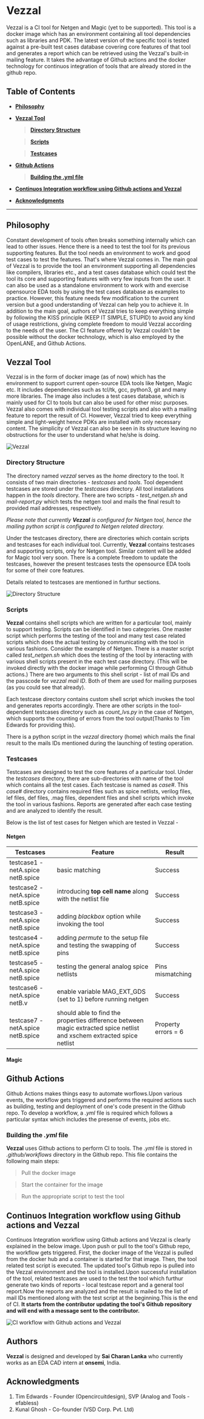 # Vezzal

Vezzal is a CI tool for Netgen and Magic (yet to be supported). This tool is a docker image which has an environment containing all tool dependencies such as libraries and PDK. The latest version of the specific tool is tested against a pre-built test cases database covering core features of that tool and generates a report which can be retrieved using the Vezzal's built-in mailing feature. It takes the advantage of Github actions and the docker technology for continuos integration of tools that are already stored in the github repo.

## Table of Contents

* [**Philosophy**](https://github.com/lankasaicharan/vezzal#philosophy)

* [**Vezzal Tool**](https://github.com/lankasaicharan/vezzal/#vezzal-tool)

  > [**Directory Structure**](https://github.com/lankasaicharan/vezzal#directory-structure)
  
  > [**Scripts**](https://github.com/lankasaicharan/vezzal#scripts)
  
  > [**Testcases**](https://github.com/lankasaicharan/vezzal#testcases)

* [**Github Actions**](https://github.com/lankasaicharan/vezzal#github-actions)

  > [**Building the .yml file**](https://github.com/lankasaicharan/vezzal#understanding-drc-in-magic-tool)

* [**Continuos Integration workflow using Github actions and Vezzal**](https://github.com/lankasaicharan/vezzal/blob/main/README.md#day-4-pre-layout-timing-analysis-and-importance-of-good-clock-tree)

* [**Acknowledgments**](https://github.com/lankasaicharan/vezzal#acknowledgments)

-----------------

## Philosophy

Constant development of tools often breaks something internally which can lead to other issues. Hence there is a need to test the tool for its previous supporting features. But the tool needs an environment to work and good test cases to test the features. That's where Vezzal comes in. The main goal of Vezzal is to provide the tool an environment supporting all dependencies like compilers, libraries etc., and a test cases database which could test the tool its core and supporting features with very few inputs from the user. It can also be used as a standalone environment to work with and exercise opensource EDA tools by using the test cases database as examples to practice. However, this feature needs few modification to the current version but a good understanding of Vezzal can help you to achieve it. In addition to the main goal, authors of Vezzal tries to keep everything simple by following the KISS principle (KEEP IT SIMPLE, STUPID) to avoid any kind of usage restrictions, giving complete freedom to mould Vezzal according to the needs of the user. The CI feature offered by Vezzal couldn't be possible without the docker technology, which is also employed by the OpenLANE, and Github Actions.



## Vezzal Tool

Vezzal is in the form of docker image (as of now) which has the environment to support current open-source EDA tools like Netgen, Magic etc. It includes dependencies such as tcl/tk, gcc, python3, git and many more libraries. The image also includes a test cases database, which is mainly used for CI to tools but can also be used for other misc purposes. Vezzal also comes with individual tool testing scripts and also with a mailing feature to report the result of CI. However, Vezzal tried to keep everything simple and light-weight hence PDKs are installed with only necessary content. The simplicity of Vezzal can also be seen in its structure leaving no obstructions for the user to understand what he/she is doing.

![Vezzal](https://github.com/lankasaicharan/vezzal/blob/master/Images/Vezzal.png)

### **Directory Structure**

The directory named *vezzal* serves as the *home* directory to the tool. It consists of two main directories - *testcases* and *tools*. Tool dependent testcases are stored under the *testcases* directory. All tool installations happen in the *tools* directory. There are two scripts - *test_netgen.sh* and *mail-report.py* which tests the netgen tool and mails the final result to provided mail addresses, respectively.

*Please note that currently **Vezzal** is configured for Netgen tool, hence the mailing python script is configured to Netgen related directory.*  

Under the testcases directory, there are directories which contain scripts and testcases for each individual tool. Currently, **Vezzal** contains testcases and supporting scripts, only for Netgen tool. Similar content will be added for Magic tool very soon. There is a complete freedom to update the testcases, however the present testcases tests the opensource EDA tools for some of their core features.  

Details related to testcases are mentioned in furthur sections.

![Directory Structure](https://github.com/lankasaicharan/vezzal/blob/master/Images/internal%20directory.png)

### **Scripts**

**Vezzal** contains shell scripts which are written for a particular tool, mainly to support testing. Scripts can be identified in two categories. One master script which performs the testing of the tool and many test case related scripts which does the actual testing by communicating with the tool in various fashions. Consider the example of Netgen. There is a master script called *test_netgen.sh* which does the testing of the tool by interacting with various shell scripts present in the each test case directory. (This will be invoked directly with the docker image while performing CI through Github actions.)
There are two arguments to this shell script - list of mail IDs and the passcode for *vezzal mail ID*. Both of them are used for mailing purposes (as you could see that already).

Each testcase directory contains custom shell script which invokes the tool and generates reports accordingly. There are other scripts in the tool-dependent testcases directory such as *count_lvs.py* in the case of Netgen, which supports the counting of errors from the tool output(Thanks to Tim Edwards for providing this).

There is a python script in the *vezzal* directory (home) which mails the final result to the mails IDs mentioned during the launching of testing operation.

### **Testcases**

Testcases are designed to test the core features of a particular tool. Under the *testcases* directory, there are sub-directories with name of the tool which contains all the test cases. Each testcase is named as *case#*. This *case#* directory contains required files such as spice netlists, verilog files, lef files, def files, .mag files, dependent files and shell scripts which invoke the tool in various fashions.
Reports are generated after each case testing and are analyzed to identify the result.

Below is the list of test cases for Netgen which are tested in Vezzal -

#### Netgen

| Testcases                          | Feature                                                | Result |
|------------------------------------|--------------------------------------------------------|--------|
| testcase1 - netA.spice netB.spice  |basic matching                                          |Success |
| testcase2 - netA.spice netB.spice  |introducing **top cell name** along with the netlist file|Success |
| testcase3 - netA.spice netB.spice  |adding *blackbox* option while invoking the tool        |Success |
| testcase4 - netA.spice netB.spice  |adding *permute* to the setup file and testing the swapping of pins |Success |
| testcase5 - netA.spice netB.spice  |testing the general analog spice netlists               |Pins mismatching |
| testcase6 - netA.spice netB.v      |enable variable MAG_EXT_GDS (set to 1) before running netgen         |Success  |
| testcase7 - netA.spice netB.spice  |should able to find the properties difference between magic extracted spice netlist and xschem extracted spice netlist         |   Property errors = 6     |


#### Magic



## Github Actions

Github Actions makes things easy to automate worflows.Upon various events, the workflow gets triggered and performs the required actions such as building, testing and deployment of one's code present in the Github repo. To develop a workflow, a *.yml* file is required which follows a particular syntax which includes the presense of events, jobs etc.

### **Building the *.yml* file**

**Vezzal** uses Github actions to perform CI to tools. The *.yml* file is stored in *.github/workflows* directory in the Github repo. This file contains the following main steps:
 >Pull the docker image
 
 >Start the container for the image
 
 >Run the appropriate script to test the tool


## Continuos Integration workflow using Github actions and Vezzal

Continuos Integration workflow using Github actions and Vezzal is clearly explained in the below image. Upon push or pull to the tool's Github repo, the workflow gets triggered. First, the docker image of the Vezzal is pulled from the docker hub and a container is started for that image. Then, the tool related test script is executed.
The updated tool's Github repo is pulled into the Vezzal environment and the tool is installed.Upon successful installation of the tool, related testcases are used to the test the tool which furthur generate two kinds of reports - local testcase report and a general tool report.Now the reports are analyzed and the result is mailed to the list of mail IDs mentioned along with the test script at the beginning.This is the end of CI.
**It starts from the contributor updating the tool's Github repository and will end with a message sent to the contributor.**

![CI workflow with Github actions and Vezzal](https://github.com/lankasaicharan/vezzal/blob/master/Images/CI%20workflow.png)

## Authors

**Vezzal** is designed and developed by **Sai Charan Lanka** who currently works as an EDA CAD intern at **onsemi**, India.

## Acknowledgments

1. Tim Edwards - Founder (Opencircuitdesign), SVP (Analog and Tools - efabless)
2. Kunal Ghosh - Co-founder (VSD Corp. Pvt. Ltd)

